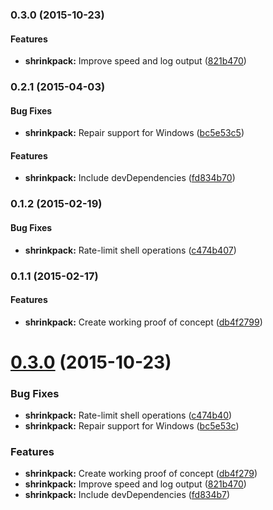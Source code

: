### 0.3.0 (2015-10-23)


#### Features

* **shrinkpack:** Improve speed and log output ([821b470](https://github.com/JamieMason/shrinkpack/commit/821b4701060a6948800bf2e064c62fe7b02f5c87))


### 0.2.1 (2015-04-03)


#### Bug Fixes

* **shrinkpack:** Repair support for Windows ([bc5e53c5](https://github.com/JamieMason/shrinkpack/commit/bc5e53c511fdb399ba908ccafd0b5a52841c5c75))


#### Features

* **shrinkpack:** Include devDependencies ([fd834b70](https://github.com/JamieMason/shrinkpack/commit/fd834b709411ad41d2022b708ae89fcb219f3709))


### 0.1.2 (2015-02-19)


#### Bug Fixes

* **shrinkpack:** Rate-limit shell operations ([c474b407](https://github.com/JamieMason/shrinkpack/commit/c474b407cbc16e02123df3579d8410f268660911))


### 0.1.1 (2015-02-17)


#### Features

* **shrinkpack:** Create working proof of concept ([db4f2799](https://github.com/JamieMason/shrinkpack/commit/db4f2799149fccb300af6625b5bd00148dc657fd))
<a name="0.3.0"></a>
# [0.3.0](https://github.com/JamieMason/shrinkpack/compare/0.2.1...v0.3.0) (2015-10-23)


### Bug Fixes

* **shrinkpack:** Rate-limit shell operations ([c474b40](https://github.com/JamieMason/shrinkpack/commit/c474b40))
* **shrinkpack:** Repair support for Windows ([bc5e53c](https://github.com/JamieMason/shrinkpack/commit/bc5e53c))

### Features

* **shrinkpack:** Create working proof of concept ([db4f279](https://github.com/JamieMason/shrinkpack/commit/db4f279))
* **shrinkpack:** Improve speed and log output ([821b470](https://github.com/JamieMason/shrinkpack/commit/821b470))
* **shrinkpack:** Include devDependencies ([fd834b7](https://github.com/JamieMason/shrinkpack/commit/fd834b7))



